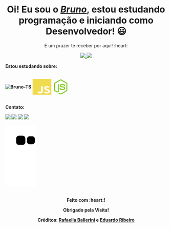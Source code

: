 <div>
  <h1 align="center">Oi! Eu sou o <a href="https://www.linkedin.com/in/brno01oliveira/"><i>Bruno</i></a>, estou estudando programação e iniciando como Desenvolvedor!</a> 😃️</h1>
    <p align="center"> É um prazer te receber por aqui! :heart: </div>
<p>
<div align="center">
  <a href="https://github.com/brno01">
    <img height="150em" src="https://github-readme-stats.vercel.app/api?username=brno01&count_private=true&include_all_commits=true&show_icons=true&theme=monokai&hide_border=false&show_owner=true&&layout=compact&&include_all_commits"/>
    <img height="150em" src="https://github-readme-stats.vercel.app/api/top-langs/?username=brno01&theme=monokai&hide_border=false&&layout=compact&&include_all_commits"/>
  </a>
</div>
<p>

<b>Estou estudando sobre:<b>
<div style="display: inline_block"><br>
  <!-- <img align="center" alt="Bruno-" height="50" width"60" src= -->
  <!-- <img align="center" alt="Bruno-" height="50" width"60" src= -->
  <!-- <img align="center" alt="Bruno-" height="50" width"60" src= -->
  <!-- <img align="center" alt="Bruno-Angular" height="50" width"60" src="https://raw.githubusercontent.com/brno01/devicon/master/icons/angularjs/angularjs-original.svg"> -->
  <!-- <img align="center" alt="Bruno-NestJS" height="50" width"60" src="https://raw.githubusercontent.com/brno01/devicon/master/icons/nestjs/nestjs-plain.svg"> -->
  <img align="center" alt="Bruno-TS" height="50" width"60" src="https://raw.githubusercontent.com/brno01/devicon/master/icons/typescript/typescript-original.svg">
  <img align="center" alt="Bruno-JS" height="50" width="60" src="https://raw.githubusercontent.com/devicons/devicon/master/icons/javascript/javascript-plain.svg">
  <!-- <img align="center" alt="Bruno-Html5" height="50" width="60" src="https://raw.githubusercontent.com/brno01/devicon/master/icons/html5/html5-original.svg"> -->
  <!-- <img align="center" alt="Bruno-Python" height="50" width"60" src="https://raw.githubusercontent.com/brno01/devicon/master/icons/python/python-original.svg"> -->
  <img align="center" alt="Bruno-Nodejs" height="50" width"60" src="https://raw.githubusercontent.com/devicons/devicon/master/icons/nodejs/nodejs-plain.svg">
  <!-- <img align="center" alt="Bruno-mySQL" height="50" width"60" src="https://raw.githubusercontent.com/devicons/devicon/master/icons/mysql/mysql-original-wordmark.svg"> -->
  <!-- <img align="center" alt="TypeORM" height="50" width"60" src="https://raw.githubusercontent.com/typeorm/typeorm/master/resources/logo_big.png"> -->
</div>

 ##

 <b>Contato:<b>
<div>
  <a href="https://www.instagram.com/bruno_sts01/" target="_blank"><img src="https://img.shields.io/badge/-Instagram-%23E4405F?style=for-the-badge&logo=instagram&logoColor=white" target="_blank"></a>
 <a href="https://discord.gg/nQEaSHMcnp" target="_blank"><img src="https://img.shields.io/badge/Discord-7289DA?style=for-the-badge&logo=discord&logoColor=white" target="_blank"></a>
  <a href = "mailto:contato.bruno0dev@gmail.com"><img src="https://img.shields.io/badge/-Gmail-%23333?style=for-the-badge&logo=gmail&logoColor=white" target="_blank"></a>
  <a href="https://www.linkedin.com/in/brno01oliveira/" target="_blank"><img src="https://img.shields.io/badge/-LinkedIn-%230077B5?style=for-the-badge&logo=linkedin&logoColor=white" target="_blank"></a> 
 
  ![Snake animation](https://github.com/brno01/brno01/blob/output/github-contribution-grid-snake.svg)
 
</div>

 ##

<div align="center">
  <p>Feito com :heart:!
  <p>Obrigado pela Visita!
  <p>Créditos: <a href="https://github.com/rafaballerini">Rafaella Ballerini</a> e <a href="https://github.com/duribeiro">Eduardo Ribeiro</a><p>
  
</div>
